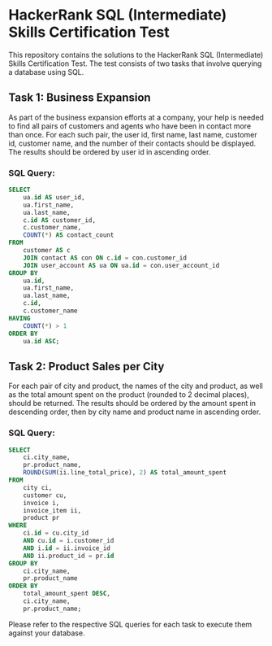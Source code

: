 # HackerRank SQL (Intermediate) Skills Certification Test

This repository contains the solutions to the HackerRank SQL (Intermediate) Skills Certification Test. The test consists of two tasks that involve querying a database using SQL.

## Task 1: Business Expansion

As part of the business expansion efforts at a company, your help is needed to find all pairs of customers and agents who have been in contact more than once. For each such pair, the user id, first name, last name, customer id, customer name, and the number of their contacts should be displayed. The results should be ordered by user id in ascending order.

### SQL Query:

```sql
SELECT
    ua.id AS user_id,
    ua.first_name,
    ua.last_name,
    c.id AS customer_id,
    c.customer_name,
    COUNT(*) AS contact_count
FROM
    customer AS c
    JOIN contact AS con ON c.id = con.customer_id
    JOIN user_account AS ua ON ua.id = con.user_account_id
GROUP BY
    ua.id,
    ua.first_name,
    ua.last_name,
    c.id,
    c.customer_name
HAVING
    COUNT(*) > 1
ORDER BY
    ua.id ASC;
```

## Task 2: Product Sales per City

For each pair of city and product, the names of the city and product, as well as the total amount spent on the product (rounded to 2 decimal places), should be returned. The results should be ordered by the amount spent in descending order, then by city name and product name in ascending order.

### SQL Query:

```sql
SELECT
    ci.city_name,
    pr.product_name,
    ROUND(SUM(ii.line_total_price), 2) AS total_amount_spent
FROM
    city ci,
    customer cu,
    invoice i,
    invoice_item ii,
    product pr
WHERE
    ci.id = cu.city_id
    AND cu.id = i.customer_id
    AND i.id = ii.invoice_id
    AND ii.product_id = pr.id
GROUP BY
    ci.city_name,
    pr.product_name
ORDER BY
    total_amount_spent DESC,
    ci.city_name,
    pr.product_name;
```

Please refer to the respective SQL queries for each task to execute them against your database.
